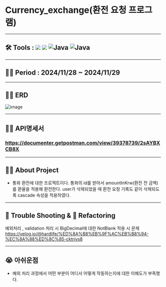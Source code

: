 # Currency_exchange(환전 요청 프로그램)

---
## 🛠️ Tools :  <img src="https://img.shields.io/badge/mysql-4479A1?style=for-the-badge&logo=mysql&logoColor=white"> <img src="https://img.shields.io/badge/spring-6DB33F?style=for-the-badge&logo=github&logoColor=Green"> <img alt="Java" src ="https://img.shields.io/badge/Java-007396.svg?&style=for-the-badge&logo=Java&logoColor=white"/>  <img alt="Java" src ="https://img.shields.io/badge/intellijidea-000000.svg?&style=for-the-badge&logo=intellijidea&logoColor=white"/>

---
## 👨‍💻 Period : 2024/11/28 ~ 2024/11/29

---
## 👨‍💻 ERD
![image](https://github.com/user-attachments/assets/600ece7f-e6e8-4660-b200-31e93c5f687f)

---
## 👨‍💻 API명세서
### https://documenter.getpostman.com/view/39378739/2sAYBXCB8X

---
## 👨‍💻 About Project

- 통화 환전에 대한 프로젝트이다. 통화의 id를 받아서 amountInKrw(환전 전 금액)를 환율을 적용해 환전한다. user가 삭제되었을 때 환전 요청 기록도 같이 삭제되도록 cascade 속성을 적용하였다. 
---
## 🥵 Trouble Shooting & 🚀 Refactoring
예외처리 , validation 처리 시 BigDecimal에 대한 NotBlank 적용 시 문제  
https://velog.io/@hardlife/%ED%8A%B8%EB%9F%AC%EB%B8%94-%EC%8A%88%ED%8C%85-cktrivs8

---
## 😭 아쉬운점
- 예외 처리 과정에서 어떤 부분이 어디서 어떻게 작동하는지에 대한 이해도가 부족했다. 

